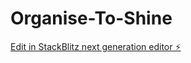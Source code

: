 # Organise-To-Shine

[Edit in StackBlitz next generation editor ⚡️](https://stackblitz.com/~/github.com/SDN33/Organise-To-Shine)